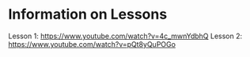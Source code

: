 # Information on Lessons

Lesson 1: https://www.youtube.com/watch?v=4c_mwnYdbhQ
Lesson 2: https://www.youtube.com/watch?v=pQt8yQuPOGo


